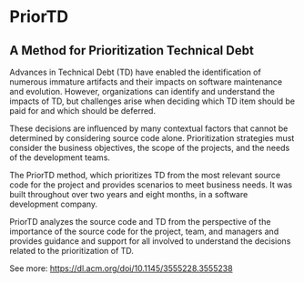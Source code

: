 # PriorTD
## A Method for Prioritization Technical Debt
Advances in Technical Debt (TD) have enabled the identification of numerous immature artifacts and their impacts on software maintenance and evolution. However, organizations can identify and understand the impacts of TD, but challenges arise when deciding which TD item should be paid for and which should be deferred. 

These decisions are influenced by many contextual factors that cannot be determined by considering source code alone. Prioritization strategies must consider the business objectives, the scope of the projects, and the needs of the development teams. 

The PriorTD method, which prioritizes TD from the most relevant source code for the project and provides scenarios to meet business needs. It was built throughout over two years and eight months, in a software development company. 

PriorTD analyzes the source code and TD from the perspective of the importance of the source code for the project, team, and managers and provides guidance and support for all involved to understand the decisions related to the prioritization of TD.

See more:
https://dl.acm.org/doi/10.1145/3555228.3555238
